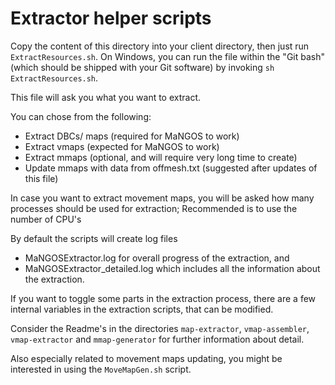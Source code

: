 Extractor helper scripts
========================

Copy the content of this directory into your client directory, then just run
`ExtractResources.sh`. On Windows, you can run the file within the "Git bash"
(which should be shipped with your Git software) by invoking `sh ExtractResources.sh`.

This file will ask you what you want to extract.

You can chose from the following:

* Extract DBCs/ maps (required for MaNGOS to work)
* Extract vmaps (expected for MaNGOS to work)
* Extract mmaps (optional, and will require very long time to create)
* Update mmaps with data from offmesh.txt (suggested after updates of this file)

In case you want to extract movement maps, you will be asked how many processes should
be used for extraction; Recommended is to use the number of CPU's

By default the scripts will create log files

* MaNGOSExtractor.log for overall progress of the extraction, and
* MaNGOSExtractor_detailed.log which includes all the information about the extraction.

If you want to toggle some parts in the extraction process, there are a few internal
variables in the extraction scripts, that can be modified.

Consider the Readme's in the directories `map-extractor`, `vmap-assembler`, `vmap-extractor`
and `mmap-generator` for further information about detail.

Also especially related to movement maps updating, you might be interested in using
the `MoveMapGen.sh` script.
